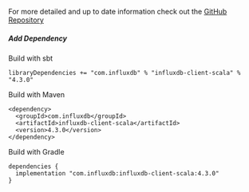 For more detailed and up to date information check out the [GitHub Repository](https://github.com/influxdata/influxdb-client-java/tree/master/client-scala)

##### Add Dependency

Build with sbt

```
libraryDependencies += "com.influxdb" % "influxdb-client-scala" % "4.3.0"
```

Build with Maven

```
<dependency>
  <groupId>com.influxdb</groupId>
  <artifactId>influxdb-client-scala</artifactId>
  <version>4.3.0</version>
</dependency>
```

Build with Gradle

```
dependencies {
  implementation "com.influxdb:influxdb-client-scala:4.3.0"
}
```
